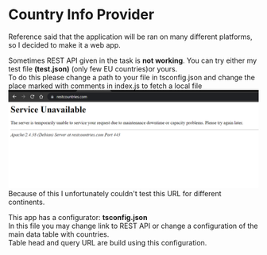 # Country Info Provider

Reference said that the application will be ran on many different platforms, so I decided to make it a web app.

Sometimes REST API given in the task is **not working**. You can try either my test file **(test.json)** (only few EU
countries)or yours.\
To do this please change a path to your file in tsconfig.json and change the place marked with comments in index.js to
fetch a local file
![restapi-problem-screenshot.png](img/restapi-screenshot.png)
Because of this I unfortunately couldn't test this URL for different continents.

This app has a configurator: **tsconfig.json**\
In this file you may change link to REST API or change a configuration of the main data table with countries.\
Table head and query URL are build using this configuration.
